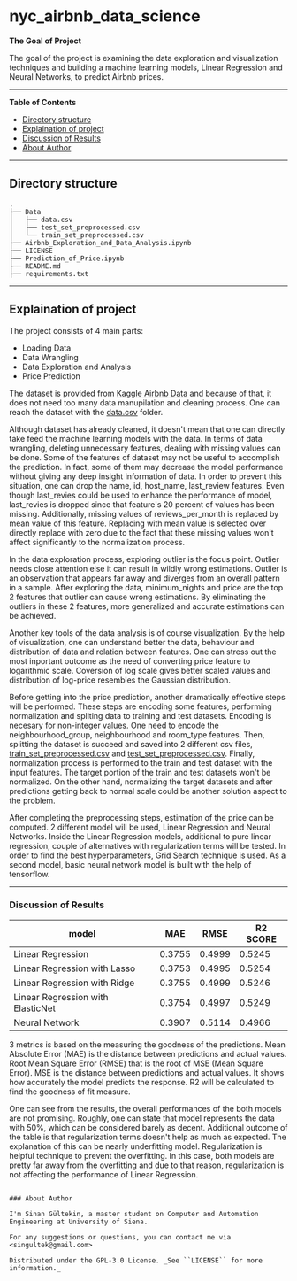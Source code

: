 # nyc_airbnb_data_science

**The Goal of Project**

The goal of the project is examining the data exploration and visualization techniques and building a machine learning models, Linear Regression and Neural Networks, to predict Airbnb prices. 

---

**Table of Contents**

* [Directory structure](#directory-structure)
* [Explaination of project](#explaination-of-project)
* [Discussion of Results](#discussion-of-results)
* [About Author](#about-author)

---

## Directory structure

```
.
├── Data
│   ├── data.csv
│   ├── test_set_preprocessed.csv
│   └── train_set_preprocessed.csv
├── Airbnb_Exploration_and_Data_Analysis.ipynb
├── LICENSE
├── Prediction_of_Price.ipynb
├── README.md
├── requirements.txt
```

---

## Explaination of project


The project consists of 4 main parts:
* Loading Data
* Data Wrangling
* Data Exploration and Analysis
* Price Prediction

The dataset is provided from [Kaggle Airbnb Data](https://www.kaggle.com/dgomonov/new-york-city-airbnb-open-data) and because of that, it does not need too many data manupilation and cleaning process. One can reach the dataset with the [data.csv](https://github.com/singultek/nyc_airbnb_data_science/blob/main/Data/data.csv) folder.

Although dataset has already cleaned, it doesn't mean that one can directly take feed the machine learning models with the data. In terms of data wrangling, deleting unnecessary features, dealing with missing values can be done. Some of the features of dataset may not be useful to accomplish the prediction. In fact, some of them may decrease the model performance without giving any deep insight information of data. In order to prevent this situation, one can drop the name, id, host_name, last_review features. Even though last_revies could be used to enhance the performance of model, last_revies is dropped since that feature's 20 percent of values has been missing. Additionally, missing values of reviews_per_month is replaced by mean value of this feature. Replacing with mean value is selected over directly replace with zero due to the fact that these missing values won't affect significantly to the normalization process. 

In the data exploration process, exploring outlier is the focus point. Outlier needs close attention else it can result in wildly wrong estimations. Outlier is an observation that appears far away and diverges from an overall pattern in a sample. After exploring the data, minimum_nights and price are the top 2 features that outlier can cause wrong estimations. By eliminating the outliers in these 2 features, more generalized and accurate estimations can be achieved. 

Another key tools of the data analysis is of course visualization. By the help of visualization, one can understand better the data, behaviour and distribution of data and relation between features. One can stress out the most inportant outcome as the need of converting price feature to logarithmic scale. Coversion of log scale gives better scaled values and distribution of log-price resembles the Gaussian distribution.

Before getting into the price prediction, another dramatically effective steps will be performed. These steps are encoding some features, performing normalization and spliting data to training and test datasets. Encoding is necesary for non-integer values. One need to encode the neighbourhood_group, neighbourhood and room_type features. Then, splitting the dataset is succeed and saved into 2 different csv files, [train_set_preprocessed.csv](https://github.com/singultek/nyc_airbnb_data_science/blob/main/Data/train_set_preprocessed.csv) and [test_set_preprocessed.csv](https://github.com/singultek/nyc_airbnb_data_science/blob/main/Data/test_set_preprocessed.csv). Finally, normalization process is performed to the train and test dataset with the input features. The target portion of the train and test datasets won't be normalized. On the other hand, normalizing the target datasets and after predictions getting back to normal scale could be another solution aspect to the problem.

After completing the preprocessing steps, estimation of the price can be computed. 2 different model will be used, Linear Regression and Neural Networks. Inside the Linear Regression models, additional to pure linear regression, couple of alternatives with regularization terms will be tested. In order to find the best hyperparameters, Grid Search technique is used. As a second model, basic neural network model is built with the help of tensorflow.

---

### Discussion of Results

| model                               |     MAE     |     RMSE     |    R2 SCORE   |
|-------------------------------------|-------------|--------------|---------------|
| Linear Regression                   |   0.3755    |    0.4999    |     0.5245    |
| Linear Regression with Lasso        |   0.3753    |    0.4995    |     0.5254    |
| Linear Regression with Ridge        |   0.3755    |    0.4999    |     0.5246    |
| Linear Regression with ElasticNet   |   0.3754    |    0.4997    |     0.5249    |
| Neural Network                      |   0.3907    |    0.5114    |     0.4966    |

3 metrics is based on the measuring the goodness of the predictions. Mean Absolute Error (MAE) is the distance between predictions and actual values. Root Mean Square Error (RMSE) that is the root of MSE (Mean Square Error). MSE is the distance between predictions and actual values. It shows how accurately the model predicts the response. R2 will be calculated to find the goodness of fit measure. 

One can see from the results, the overall performances of the both models are not promising. Roughly, one can state that model represents the data with 50%, which can be considered barely as decent. Additional outcome of the table is that regularization terms doesn't help as much as expected. The explanation of this can be nearly underfitting model. Regularization is helpful technique to prevent the overfitting. In this case, both models are pretty far away from the overfitting and due to that reason, regularization is not affecting the performance of Linear Regression.

```

### About Author

I'm Sinan Gültekin, a master student on Computer and Automation Engineering at University of Siena. 

For any suggestions or questions, you can contact me via <singultek@gmail.com>

Distributed under the GPL-3.0 License. _See ``LICENSE`` for more information._
